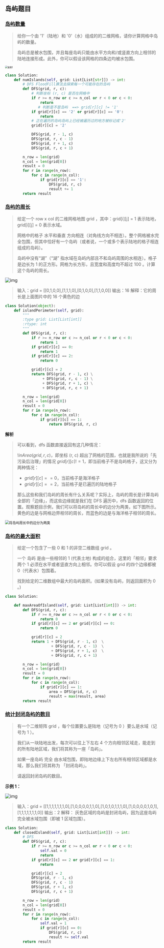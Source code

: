 ## 岛屿题目

### [岛屿数量](https://leetcode-cn.com/problems/number-of-islands/)

> 给你一个由 '1'（陆地）和 '0'（水）组成的的二维网格，请你计算网格中岛屿的数量。
> 
> 岛屿总是被水包围，并且每座岛屿只能由水平方向和/或竖直方向上相邻的陆地连接形成。此外，你可以假设该网格的四条边均被水包围。

<img src="https://pic.leetcode-cn.com/c36f9ee4aa60007f02ff4298bc355fd6160aa2b0d628c3607c9281ce864b75a2.jpg" alt="案例1" style="zoom:50%;" />

```python
class Solution:
    def numIslands(self, grid: List[List[str]]) -> int:
        # DFS FloodFill算法去探索每一个可能存在的岛屿
        def DFS(grid, r, c):
            # 判断坐标 (r, c) 是否在网格中
            if r >= n_row or c >= n_col or r < 0 or c < 0:
                return
               # 判断是不是岛屿  ==> grid[r][c] != '1'
            if grid[r][c] == '2' or grid[r][c] == '0':
                return 
            # 正在遍历的岛屿岛屿上已经被遍历过的地方被标记成'2'
            grid[r][c] = '2'

            DFS(grid, r - 1, c)
            DFS(grid, r, c - 1)
            DFS(grid, r + 1, c)
            DFS(grid, r, c + 1)

        n_row = len(grid)
        n_col = len(grid[0])
        result = 0
        for r in range(n_row):
            for c in range(n_col):
                if grid[r][c] == '1':
                    DFS(grid, r, c)
                    result += 1
        return result
```

### [岛屿的周长](https://leetcode-cn.com/problems/island-perimeter/)

> 给定一个 row x col 的二维网格地图 grid ，其中：grid[i][j] = 1 表示陆地， grid[i][j] = 0 表示水域。
> 
> 网格中的格子 水平和垂直 方向相连（对角线方向不相连）。整个网格被水完全包围，但其中恰好有一个岛屿（或者说，一个或多个表示陆地的格子相连组成的岛屿）。
> 
> 岛屿中没有“湖”（“湖” 指水域在岛屿内部且不和岛屿周围的水相连）。格子是边长为 1 的正方形。网格为长方形，且宽度和高度均不超过 100 。计算这个岛屿的周长。

![img](https://assets.leetcode-cn.com/aliyun-lc-upload/uploads/2018/10/12/island.png)

> 输入：grid = [[0,1,0,0],[1,1,1,0],[0,1,0,0],[1,1,0,0]]
> 输出：16
> 解释：它的周长是上面图片中的 16 个黄色的边

```python
class Solution(object):
    def islandPerimeter(self, grid):
        """
        :type grid: List[List[int]]
        :rtype: int
        """
        def DFS(grid, r, c):
            if r >= n_row or c >= n_col or r < 0 or c < 0:
                return 1
            if grid[r][c] == 0:
                return 1
            if grid[r][c] == 2:
                return 0

            grid[r][c] = 2
            return DFS(grid, r - 1, c) \
                 + DFS(grid, r, c - 1) \
                 + DFS(grid, r + 1, c) \
                 + DFS(grid, r, c + 1)

        n_row = len(grid)
        n_col = len(grid[0])
        result = 0
        for r in range(n_row):
            for c in range(n_col):
                if grid[r][c] == 1:
                    return DFS(grid, r, c)
```

**解析**

> 可以看到，dfs 函数直接返回有这几种情况：
> 
> $!inArea(grid, r, c)$，即坐标 (r, c) 超出了网格的范围，也就是我所说的「先污染后治理」的情况
> $grid[r][c] != 1$，即当前格子不是岛屿格子，这又分为两种情况：
> 
> - $grid[r][c] == 0$，当前格子是海洋格子
> - $grid[r][c] == 2$，当前格子是已遍历的陆地格子
> 
> 那么这些和我们岛屿的周长有什么关系呢？实际上，岛屿的周长是计算岛屿全部的「边缘」，而这些边缘就是我们在 DFS 遍历中，dfs 函数返回的位置。观察题目示例，我们可以将岛屿的周长中的边分为两类，如下图所示。黄色的边是与网格边界相邻的周长，而蓝色的边是与海洋格子相邻的周长。

<img src="https://pic.leetcode-cn.com/66d817362c1037ebe7705aacfbc6546e321c2b6a2e4fec96791f47604f546638.jpg" alt="将岛屿周长中的边分为两类" style="zoom:80%;" />

### [岛屿的最大面积](https://leetcode-cn.com/problems/max-area-of-island/)

> 给定一个包含了一些 0 和 1 的非空二维数组 grid 。
> 
> 一个 岛屿 是由一些相邻的 1 (代表土地) 构成的组合，这里的「相邻」要求两个 1 必须在水平或者竖直方向上相邻。你可以假设 grid 的四个边缘都被 0（代表水）包围着。
> 
> 找到给定的二维数组中最大的岛屿面积。(如果没有岛屿，则返回面积为 0 。)

```python
class Solution:

    def maxAreaOfIsland(self, grid: List[List[int]]) -> int:
        def DFS(grid, r, c):
            if r >= n_row or c >= n_col or r < 0 or c < 0:
                return 0
            if grid[r][c] == 2 or grid[r][c] == 0:
                return 0 

            grid[r][c] = 2
            return 1 + DFS(grid, r - 1, c)  \
                     + DFS(grid, r, c - 1)  \
                     + DFS(grid, r + 1, c)  \
                     + DFS(grid, r, c + 1) 

        n_row = len(grid)
        n_col = len(grid[0])
        result = 0
        for r in range(n_row):
            for c in range(n_col):
                if grid[r][c] == 1:
                    area = DFS(grid, r, c)
                    result = max(result, area)
        return result
```

### [统计封闭岛屿的数目](https://leetcode-cn.com/problems/number-of-closed-islands/)

> 有一个二维矩阵 grid ，每个位置要么是陆地（记号为 0 ）要么是水域（记号为 1 ）。
> 
> 我们从一块陆地出发，每次可以往上下左右 4 个方向相邻区域走，能走到的所有陆地区域，我们将其称为一座「岛屿」。
> 
> 如果一座岛屿 完全 由水域包围，即陆地边缘上下左右所有相邻区域都是水域，那么我们将其称为 「封闭岛屿」。
> 
> 请返回封闭岛屿的数目。

**示例 1：**

![img](https://assets.leetcode-cn.com/aliyun-lc-upload/uploads/2019/11/07/sample_3_1610.png)

> 输入：grid = [[1,1,1,1,1,1,1,0],[1,0,0,0,0,1,1,0],[1,0,1,0,1,1,1,0],[1,0,0,0,0,1,0,1],[1,1,1,1,1,1,1,0]]
> 输出：2
> 解释：
> 灰色区域的岛屿是封闭岛屿，因为这座岛屿完全被水域包围（即被 1 区域包围）。

```python
class Solution:
    def closedIsland(self, grid: List[List[int]]) -> int:
        # DFS
        def DFS(grid, r, c):
            if r >= n_row or c >= n_col or r < 0 or c < 0:
                self.val = 0
                return
            if grid[r][c] == 2 or grid[r][c] == 1:
                return 

            grid[r][c] = 2
            DFS(grid, r - 1, c)
            DFS(grid, r, c - 1)
            DFS(grid, r + 1, c)
            DFS(grid, r, c + 1)

        n_row = len(grid)
        n_col = len(grid[0])
        result = 0
        for r in range(n_row):
            for c in range(n_col):
                self.val = 1
                if grid[r][c] == 0:
                    DFS(grid, r, c)
                    result += self.val
        return result
```
